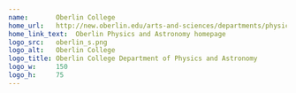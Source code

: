 ```yaml
---
name:       Oberlin College
home_url:   http://new.oberlin.edu/arts-and-sciences/departments/physics/index.dot
home_link_text:  Oberlin Physics and Astronomy homepage
logo_src:   oberlin_s.png
logo_alt:   Oberlin College
logo_title: Oberlin College Department of Physics and Astronomy
logo_w:     150
logo_h:     75
---
```

